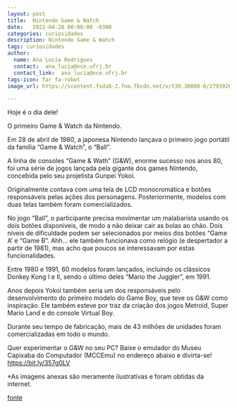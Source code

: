 ```yaml
---
layout: post
title:  Nintendo Game & Watch
date:   2022-04-28 00:00:00 -0300
categories: curiosidades
description: Nintendo Game & Watch 
tags: curiosidades
author:
  name: Ana Lucia Rodrigues
  contact:  ana_lucia@nce.ufrj.br
  contact_link:  ana_lucia@nce.ufrj.br
tags-icon: far fa-robot
image_url: https://scontent.fsdu8-2.fna.fbcdn.net/v/t39.30808-6/279392028_529942198803239_2985713599252547678_n.jpg?_nc_cat=103&ccb=1-5&_nc_sid=730e14&_nc_eui2=AeHHL7rAzIf4plbOEFTPfpedaLvDDWNUrtFou8MNY1Su0c3G-JdKF-hNfK6IvWB2zk3Kcc3NZ--Y2tUE5wJQO_sX&_nc_ohc=dmTTJ2pAq1EAX90S31G&_nc_ht=scontent.fsdu8-2.fna&oh=00_AT-fXPABVerXMR2_9v_QiTzJA3badumm-!

---
```



Hoje é o dia dele!


O primeiro Game & Watch da Nintendo.


Em 28 de abril de 1980, a japonesa Nintendo lançava o primeiro jogo portátil da família “Game & Watch”, o “Ball”.


A linha de consoles “Game & Wath” (G&W), enorme sucesso nos anos 80, foi uma série de jogos lançada pela gigante dos games Nintendo, concebida pelo seu projetista Gunpei Yokoi. 


Originalmente contava com uma tela de LCD monocromática e botões responsáveis pelas ações dos personagens. Posteriormente, modelos com duas telas também foram comercializados.


No jogo “Ball”, o participante precisa movimentar um malabarista usando os dois botões disponíveis, de modo a não deixar cair as bolas ao chão. Dois níveis de dificuldade podem ser selecionados por meios dos botões “Game A’ e “Game B”. Ahh... ele também funcionava como relógio (e despertador a partir de 1981), mas acho que poucos se interessavam por estas funcionalidades.


Entre 1980 e 1991, 60 modelos foram lançados, incluindo os clássicos Donkey Kong I e II, sendo o último deles “Mario the Juggler”, em 1991.


Anos depois Yokoi também seria um dos responsáveis pelo desenvolvimento do primeiro modelo do Game Boy, que teve os G&W como inspiração. Ele também esteve por traz da criação dos jogos Metroid, Super Mario Land e do console Virtual Boy. 


Durante seu tempo de fabricação, mais de 43 milhões de unidades foram comercializadas em todo o mundo.


Quer experimentar o G&W no seu PC? Baixe o emulador do Museu Capixaba do Computador (MCCEmu) no endereço abaixo e divirta-se!
https://bit.ly/357g0LV


*As imagens anexas são meramente ilustrativas e foram obtidas da internet.


[fonte](https://www.facebook.com/museucapixaba/photos/a.101808168283313/530139008783558/)
